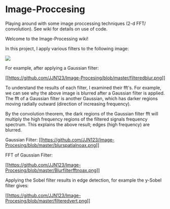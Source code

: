 # Image-Proccesing
Playing around with some image proccessing techniques (2-d FFT/ convolution).
See wiki for details on use of code.

Welcome to the Image-Processing wiki!

In this project, I apply various filters to the following image:

![](https://github.com/JJN123/Image-Procesing/blob/master/originalgreyscale.png)

For example, after applying a Gaussian filter:

[[https://github.com/JJN123/Image-Procesing/blob/master/filteredblur.png]]

To understand the results of each filter, I examined their fft's. For example, we can see why the above image is blurred after a Gaussian filter is applied. The fft of a Gaussian filter is another Gaussian, which has darker regions moving radially outward (direction of increasing frequency).

By the convolution theorem, the dark regions of the Gaussian filter fft will multiply the high frequency regions of the filtered signals frequency spectrum. This explains the above result; edges (high frequency) are blurred.

Gaussian Filter:
[[https://github.com/JJN123/Image-Procesing/blob/master/blurspatialnoax.png]]

FFT of Gaussian Filter:

[[https://github.com/JJN123/Image-Procesing/blob/master/Blurfilterfftnoax.png]]

Applying the Sobel filter results in edge detection, for example the y-Sobel filter gives:

[[https://github.com/JJN123/Image-Procesing/blob/master/filteredvert.png]]
